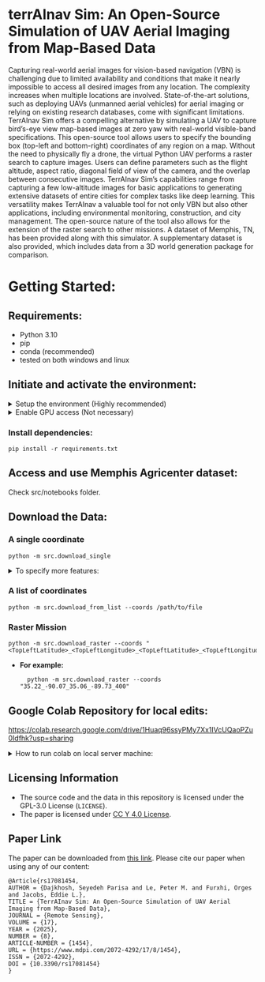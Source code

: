 # terrAInav Sim: An Open-Source Simulation of UAV Aerial Imaging from Map-Based Data

Capturing real-world aerial images for vision-based navigation (VBN) is challenging due to limited availability and conditions that make it nearly impossible to access all desired images from any location. The complexity increases when multiple locations are involved. State-of-the-art solutions, such as deploying UAVs (unmanned aerial vehicles) for aerial imaging or relying on existing research databases, come with significant limitations. TerrAInav Sim offers a compelling alternative by simulating a UAV to capture bird’s-eye view map-based images at zero yaw with real-world visible-band specifications. This open-source tool allows users to specify the bounding box (top-left and bottom-right) coordinates of any region on a map. Without the need to physically fly a drone, the virtual Python UAV performs a raster search to capture images. Users can define parameters such as the flight altitude, aspect ratio, diagonal field of view of the camera, and the overlap between consecutive images. TerrAInav Sim’s capabilities range from capturing a few low-altitude images for basic applications to generating extensive datasets of entire cities for complex tasks like deep learning. This versatility makes TerrAInav a valuable tool for not only VBN but also other applications, including environmental monitoring, construction, and city management. The open-source nature of the tool also allows for the extension of the raster search to other missions. A dataset of Memphis, TN, has been provided along with this simulator. A supplementary dataset is also provided, which includes data from a 3D world generation package for comparison.

# Getting Started:
## Requirements:

- Python 3.10
- pip
- conda (recommended)
- tested on both windows and linux

## Initiate and activate the environment:

<details>
  <summary>Setup the environment (Highly recommended)</summary>

    conda create -n "terrainav-sim" python=3.10
    conda activate terrainav-sim

</details>


<details>
  <summary>Enable GPU access (Not necessary)</summary>

Other versions might be compatible at your own risk. Check compatibility here: https://www.tensorflow.org/install/source#gpu

    conda install -c conda-forge cudatoolkit=11.2 cudnn=8.1

</details>


### Install dependencies:

    pip install -r requirements.txt

## Access and use Memphis Agricenter dataset:

Check src/notebooks folder.

## Download the Data:

### A single coordinate

    python -m src.download_single

<details>
  <summary>To specify more features:</summary>

You can do either:

    python -m src.download_single --coords /path/to/file --aspect_ratio <X> <Y> --fov <degrees> --data_dir /path/to/dataset

The file should have one line including the following data:

    <latitude> <longitude> <AGL(f)>

Check dataset/sample_coords.txt as an example.

Or:

    python -m src.download_single --coords "<Latitude>_<Longitude>_<AGL(feet)>"

for more configuration parameters checkout src/utils/config.py or type:

    python -m src.main --help

- **For example:**

        python -m src.download_single --coords "dataset/sample_coords.txt" --aspect_ratio 4 3 --fov 78.8 --data_dir dataset/

    Note: the aspect ratio and fov are from DJI Mavic and are set to the above values by default.

- Or:

        python -m src.download_single --coords "35.22_-90.07_400"

</details>

### A list of coordinates

    python -m src.download_from_list --coords /path/to/file

### Raster Mission
    python -m src.download_raster --coords "<TopLeftLatitude>_<TopLeftLongitude>_<TopLeftLatitude>_<TopLeftLongitude>_<AGL(feet)>"

- **For example:**

        python -m src.download_raster --coords "35.22_-90.07_35.06_-89.73_400"



## Google Colab Repository for local edits:

https://colab.research.google.com/drive/1Huaq96ssyPMy7Xx1IVcUQaoPZu0Idfhk?usp=sharing

<details>
  <summary>How to run colab on local server machine:</summary>

1. SSH to the remote directory and forward the port such as:

```
ssh -L localhost:8888:localhost:8888 [username]@[hostname or IP address]
```

2. Run the following in the remote terminal:
```
jupyter notebook \
    --NotebookApp.allow_origin='https://colab.research.google.com' \
    --port=8888 \
    --NotebookApp.port_retries=0
```
3. The previous step will give you two URLs in result. Copy either. For example:
```
http://localhost:8888/?token=0f96a96950ca8aa79c52fb1fa5758e648b5052cd91417dd8
```
or
```
http://127.0.0.1:8888/?token=0f96a96950ca8aa79c52fb1fa5758e648b5052cd91417dd8
```
4. On the bar above select the arrow next to the connect button and choose "connect to a local runtime".
5. A popup window will be shown, paste the copied URL in the input section.
6. Press "Connect" and voila.
7. If you are using a conda environment for your packages, you might need the following steps. On the remote server, install ipykernel:
```
conda install ipykernel
```
1. Then, register the Conda environment as a Jupyter/Colab kernel (Replace <environment_name> with the name of your Conda environment):
```
!python -m ipykernel install --user --name=<environment_name>
```
1. After installing and registering the kernel, you can switch to it from within your Colab notebook interface by selecting it from the kernel dropdown menu (click on "Runtime" > "Change runtime type" > select your Conda environment).
2.  Always restart the Colab runtime after setting up a custom kernel or installing packages to ensure the changes take effect. Click on "Runtime" in the menu and select "Restart runtime...".
</details>

## Licensing Information

- The source code and the data in this repository is licensed under the GPL-3.0 License (`LICENSE`).
- The paper is licensed under [CC Y 4.0 License](https://creativecommons.org/licenses/by/4.0/).

## Paper Link
The paper can be downloaded from [this link](https://www.mdpi.com/2072-4292/17/8/1454). Please cite our paper when using any of our content:

```
@Article{rs17081454,
AUTHOR = {Dajkhosh, Seyedeh Parisa and Le, Peter M. and Furxhi, Orges and Jacobs, Eddie L.},
TITLE = {TerrAInav Sim: An Open-Source Simulation of UAV Aerial Imaging from Map-Based Data},
JOURNAL = {Remote Sensing},
VOLUME = {17},
YEAR = {2025},
NUMBER = {8},
ARTICLE-NUMBER = {1454},
URL = {https://www.mdpi.com/2072-4292/17/8/1454},
ISSN = {2072-4292},
DOI = {10.3390/rs17081454}
}
```

